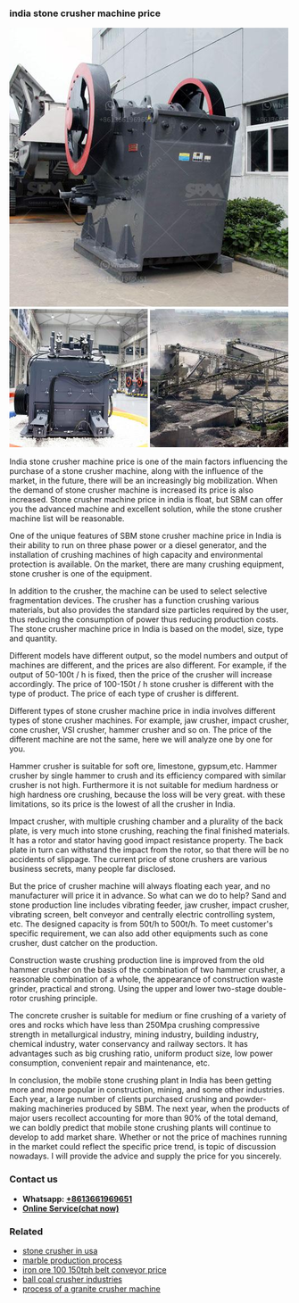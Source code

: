 <h3>india stone crusher machine price</h3><img src='1708322579.jpg' alt=''><p>India stone crusher machine price is one of the main factors influencing the purchase of a stone crusher machine, along with the influence of the market, in the future, there will be an increasingly big mobilization. When the demand of stone crusher machine is increased its price is also increased. Stone crusher machine price in india is float, but SBM can offer you the advanced machine and excellent solution, while the stone crusher machine list will be reasonable.</p><p>One of the unique features of SBM stone crusher machine price in India is their ability to run on three phase power or a diesel generator, and the installation of crushing machines of high capacity and environmental protection is available. On the market, there are many crushing equipment, stone crusher is one of the equipment.</p><p>In addition to the crusher, the machine can be used to select selective fragmentation devices. The crusher has a function crushing various materials, but also provides the standard size particles required by the user, thus reducing the consumption of power thus reducing production costs. The stone crusher machine price in India is based on the model, size, type and quantity.</p><p>Different models have different output, so the model numbers and output of machines are different, and the prices are also different. For example, if the output of 50-100t / h is fixed, then the price of the crusher will increase accordingly. The price of 100-150t / h stone crusher is different with the type of product. The price of each type of crusher is different.</p><p>Different types of stone crusher machine price in india involves different types of stone crusher machines. For example, jaw crusher, impact crusher, cone crusher, VSI crusher, hammer crusher and so on. The price of the different machine are not the same, here we will analyze one by one for you.</p><p>Hammer crusher is suitable for soft ore, limestone, gypsum,etc. Hammer crusher by single hammer to crush and its efficiency compared with similar crusher is not high. Furthermore it is not suitable for medium hardness or high hardness ore crushing, because the loss will be very great. with these limitations, so its price is the lowest of all the crusher in India.</p><p>Impact crusher, with multiple crushing chamber and a plurality of the back plate, is very much into stone crushing, reaching the final finished materials. It has a rotor and stator having good impact resistance property. The back plate in turn can withstand the impact from the rotor, so that there will be no accidents of slippage. The current price of stone crushers are various business secrets, many people far disclosed.</p><p>But the price of crusher machine will always floating each year, and no manufacturer will price it in advance. So what can we do to help? Sand and stone production line includes vibrating feeder, jaw crusher, impact crusher, vibrating screen, belt conveyor and centrally electric controlling system, etc. The designed capacity is from 50t/h to 500t/h. To meet customer's specific requirement, we can also add other equipments such as cone crusher, dust catcher on the production.</p><p>Construction waste crushing production line is improved from the old hammer crusher on the basis of the combination of two hammer crusher, a reasonable combination of a whole, the appearance of construction waste grinder, practical and strong. Using the upper and lower two-stage double-rotor crushing principle.</p><p>The concrete crusher is suitable for medium or fine crushing of a variety of ores and rocks which have less than 250Mpa crushing compressive strength in metallurgical industry, mining industry, building industry, chemical industry, water conservancy and railway sectors. It has advantages such as big crushing ratio, uniform product size, low power consumption, convenient repair and maintenance, etc.</p><p>In conclusion, the mobile stone crushing plant in India has been getting more and more popular in construction, mining, and some other industries. Each year, a large number of clients purchased crushing and powder-making machineries produced by SBM. The next year, when the products of major users recollect accounting for more than 90% of the total demand, we can boldly predict that mobile stone crushing plants will continue to develop to add market share. Whether or not the price of machines running in the market could reflect the specific price trend, is topic of discussion nowadays. I will provide the advice and supply the price for you sincerely.</p><h3>Contact us</h3><ul><li><strong>Whatsapp:&nbsp;<a href="https://wa.me/8613661969651">+8613661969651</a></strong></li><li><a href="https://swt.shibang-china.com/?git&amp;zhl&amp;india stone crusher machine price"><strong>Online Service(chat now)</strong></a></li></ul><h3>Related</h3><ul><li><a href='stone crusher in usa.md'>stone crusher in usa</a></li><li><a href='marble production process.md'>marble production process</a></li><li><a href='iron ore 100 150tph belt conveyor price.md'>iron ore 100 150tph belt conveyor price</a></li><li><a href='ball coal crusher industries.md'>ball coal crusher industries</a></li><li><a href='process of a granite crusher machine.md'>process of a granite crusher machine</a></li></ul>